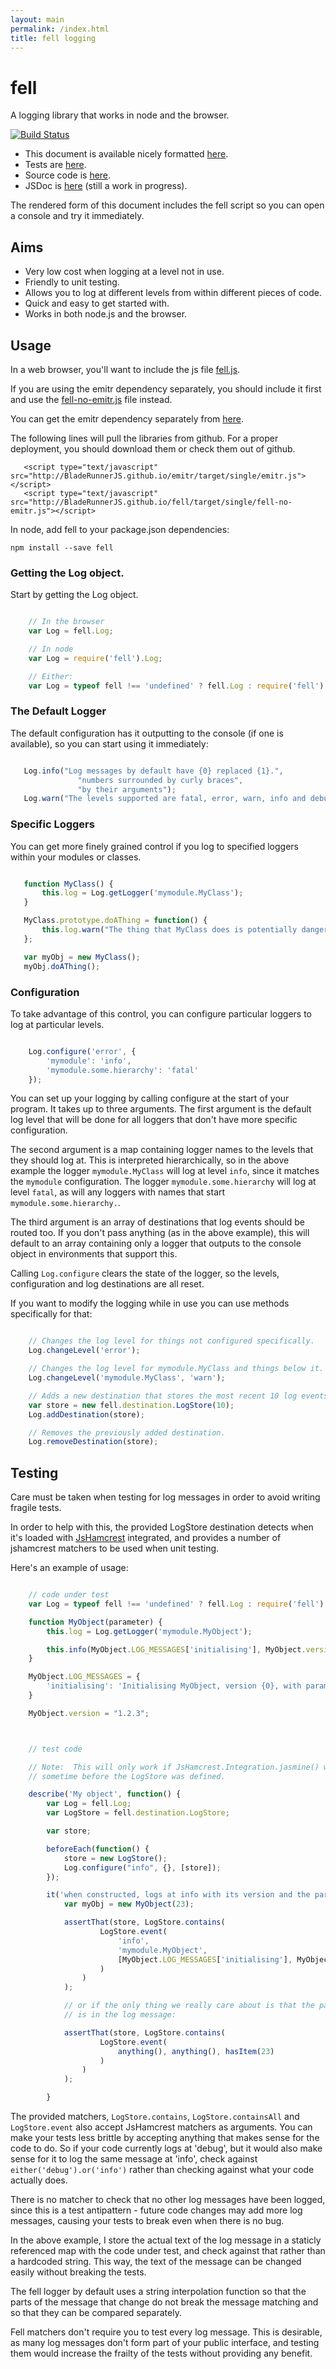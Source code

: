 ```yaml
---
layout: main
permalink: /index.html
title: fell logging
---
```


<script type="text/javascript" src="target/single/fell.js"></script>

fell
====

A logging library that works in node and the browser.

[![Build Status](https://travis-ci.org/BladeRunnerJS/fell.png)](https://travis-ci.org/BladeRunnerJS/fell)

* This document is available nicely formatted [here](http://BladeRunnerJS.github.io/fell).
* Tests are [here](http://BladeRunnerJS.github.io/fell/spec).
* Source code is [here](https://github.com/BladeRunnerJS/fell).
* JSDoc is [here](http://BladeRunnerJS.github.io/fell/doc) (still a work in progress).

The rendered form of this document includes the fell script so you can open
a console and try it immediately.

Aims
----

* Very low cost when logging at a level not in use.
* Friendly to unit testing.
* Allows you to log at different levels from within different pieces of code.
* Quick and easy to get started with.
* Works in both node.js and the browser.

Usage
-----

In a web browser, you'll want to include the js file <a href="target/single/fell.js">fell.js</a>.

If you are using the emitr dependency separately, you should include it first and use the
<a href="target/single/fell-no-emitr.js">fell-no-emitr.js</a> file instead.

You can get the emitr dependency separately from [here](http://BladeRunnerJS.github.io/emitter).

The following lines will pull the libraries from github. For a proper deployment, you should
download them or check them out of github.

```
   <script type="text/javascript" src="http://BladeRunnerJS.github.io/emitr/target/single/emitr.js"></script>
   <script type="text/javascript" src="http://BladeRunnerJS.github.io/fell/target/single/fell-no-emitr.js"></script>
```

In node, add fell to your package.json dependencies:

    npm install --save fell

###  Getting the Log object.

Start by getting the Log object.

```javascript

    // In the browser
    var Log = fell.Log;

    // In node
    var Log = require('fell').Log;

    // Either:
    var Log = typeof fell !== 'undefined' ? fell.Log : require('fell').Log;
```

### The Default Logger

The default configuration has it outputting to the console (if one is available), so you can start
using it immediately:

```javascript

   Log.info("Log messages by default have {0} replaced {1}.",
               "numbers surrounded by curly braces",
               "by their arguments");
   Log.warn("The levels supported are fatal, error, warn, info and debug");
```

### Specific Loggers

You can get more finely grained control if you log to specified loggers within your modules or
classes.

```javascript

   function MyClass() {
       this.log = Log.getLogger('mymodule.MyClass');
   }

   MyClass.prototype.doAThing = function() {
       this.log.warn("The thing that MyClass does is potentially dangerous!");
   };

   var myObj = new MyClass();
   myObj.doAThing();
```

### Configuration

To take advantage of this control, you can configure particular loggers to log at particular levels.

```javascript

    Log.configure('error', {
        'mymodule': 'info',
        'mymodule.some.hierarchy': 'fatal'
    });
```

You can set up your logging by calling configure at the start of your program.  It takes up to three
arguments.  The first argument is the default log level that will be done for all loggers that don't
have more specific configuration.

The second argument is a map containing logger names to the levels that they should log at.  This
is interpreted hierarchically, so in the above example the logger `mymodule.MyClass` will log at
level `info`, since it matches the `mymodule` configuration.  The logger `mymodule.some.hierarchy`
will log at level `fatal`, as will any loggers with names that start `mymodule.some.hierarchy.`.

The third argument is an array of destinations that log events should be routed too.  If you don't
pass anything (as in the above example), this will default to an array containing only a logger that
outputs to the console object in environments that support this.

Calling `Log.configure` clears the state of the logger, so the levels, configuration and log
destinations are all reset.

If you want to modify the logging while in use you can use methods specifically for that:

```javascript

    // Changes the log level for things not configured specifically.
    Log.changeLevel('error');

    // Changes the log level for mymodule.MyClass and things below it.
    Log.changeLevel('mymodule.MyClass', 'warn');

    // Adds a new destination that stores the most recent 10 log events.
    var store = new fell.destination.LogStore(10);
    Log.addDestination(store);

    // Removes the previously added destination.
    Log.removeDestination(store);
```

Testing
-------

Care must be taken when testing for log messages in order to avoid writing fragile tests.

In order to help with this, the provided LogStore destination detects when it's loaded with [JsHamcrest](http://danielfm.github.io/jshamcrest)
integrated, and provides a number of jshamcrest matchers to be used when unit testing.

Here's an example of usage:

```javascript

    // code under test
    var Log = typeof fell !== 'undefined' ? fell.Log : require('fell').Log;

    function MyObject(parameter) {
    	this.log = Log.getLogger('mymodule.MyObject');

    	this.info(MyObject.LOG_MESSAGES['initialising'], MyObject.version, parameter);
    }

    MyObject.LOG_MESSAGES = {
    	'initialising': 'Initialising MyObject, version {0}, with parameter {1}.'
    }

    MyObject.version = "1.2.3";



    // test code

    // Note:  This will only work if JsHamcrest.Integration.jasmine() was run
    // sometime before the LogStore was defined.

    describe('My object', function() {
    	var Log = fell.Log;
    	var LogStore = fell.destination.LogStore;

    	var store;

    	beforeEach(function() {
    		store = new LogStore();
    		Log.configure("info", {}, [store]);
    	});

    	it('when constructed, logs at info with its version and the parameter.', function() {
    		var myObj = new MyObject(23);

    		assertThat(store, LogStore.contains(
    				LogStore.event(
    					'info',
    					'mymodule.MyObject',
    					[MyObject.LOG_MESSAGES['initialising'], MyObject.version, 23]
    				)
    			)
    		);

    		// or if the only thing we really care about is that the parameter
    		// is in the log message:

    		assertThat(store, LogStore.contains(
    				LogStore.event(
    					anything(), anything(), hasItem(23)
    				)
    			)
    		);

    	}
```

The provided matchers, `LogStore.contains`, `LogStore.containsAll` and `LogStore.event` also accept
JsHamcrest matchers as arguments.  You can make your tests less brittle by accepting anything that
makes sense for the code to do.  So if your code currently logs at 'debug', but it would also make
sense for it to log the same message at 'info', check against `either('debug').or('info')` rather
than checking against what your code actually does.

There is no matcher to check that no other log messages have been logged, since this is a test
antipattern - future code changes may add more log messages, causing your tests to break even
when there is no bug.

In the above example, I store the actual text of the log message in a staticly referenced map with
the code under test, and check against that rather than a hardcoded string.  This way, the text of
the message can be changed easily without breaking the tests.

The fell logger by default uses a string interpolation function so that the parts of the message
that change do not break the message matching and so that they can be compared separately.

Fell matchers don't require you to test every log message. This is desirable, as many log messages
don't form part of your public interface, and testing them would increase the frailty of the tests
without providing any benefit.
